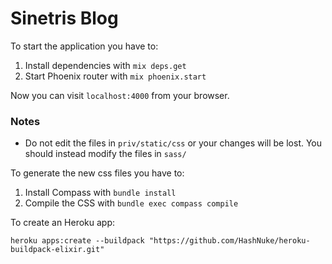 # Sinetris Blog

To start the application you have to:

1. Install dependencies with `mix deps.get`
2. Start Phoenix router with `mix phoenix.start`

Now you can visit `localhost:4000` from your browser.


### Notes

* Do not edit the files in `priv/static/css` or your changes will be lost. You should instead modify the files in `sass/`

To generate the new css files you have to:

1. Install Compass with `bundle install`
2. Compile the CSS with `bundle exec compass compile`

To create an Heroku app:

    heroku apps:create --buildpack "https://github.com/HashNuke/heroku-buildpack-elixir.git"
